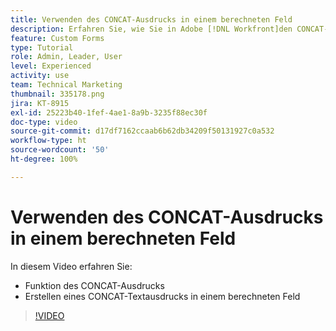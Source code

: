 ```yaml
---
title: Verwenden des CONCAT-Ausdrucks in einem berechneten Feld
description: Erfahren Sie, wie Sie in Adobe [!DNL Workfront]den CONCAT-Ausdruck in einem berechneten Feld verwenden.
feature: Custom Forms
type: Tutorial
role: Admin, Leader, User
level: Experienced
activity: use
team: Technical Marketing
thumbnail: 335178.png
jira: KT-8915
exl-id: 25223b40-1fef-4ae1-8a9b-3235f88ec30f
doc-type: video
source-git-commit: d17df7162ccaab6b62db34209f50131927c0a532
workflow-type: ht
source-wordcount: '50'
ht-degree: 100%

---
```


# Verwenden des CONCAT-Ausdrucks in einem berechneten Feld

In diesem Video erfahren Sie:

* Funktion des CONCAT-Ausdrucks
* Erstellen eines CONCAT-Textausdrucks in einem berechneten Feld

>[!VIDEO](https://video.tv.adobe.com/v/335178/?quality=12&learn=on&enablevpops)

